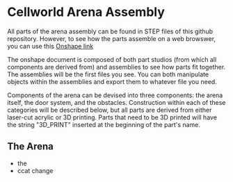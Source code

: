 # Cellworld Arena Assembly
All parts of the arena assembly can be found in STEP files of this github repository. However, to see how the parts assemble on 
a web browswer, you can use this [Onshape link](https://cad.onshape.com/documents/c8897f9f1e8291dd2da7ef89/w/1c35d23167742132946594eb/e/1fb43747d3ac53d540c92c7f?renderMode=0&uiState=64f8d54faca3cb0d59202402z)

The onshape document is composed of both part studios (from which all components are derived from) and assemblies to see how parts fit together.
The assemblies will be the first files you see. You can both manipulate objects within the assemblies and export them to whatever file you need.

Components of the arena can be devised into three components: the arena itself, the door system, and the obstacles. 
Construction within each of these categories will be described below, but all parts are derived from either laser-cut acrylic or 3D printing.
Parts that need to be 3D printed will have the string "3D_PRINT" inserted at the beginning of the part's name.

## The Arena

* the 
* ccat
change
